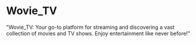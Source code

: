 # Wovie_TV
"Wovie_TV: Your go-to platform for streaming and discovering a vast collection of movies and TV shows. Enjoy entertainment like never before!"
